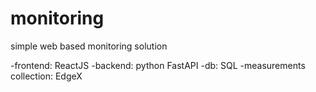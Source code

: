 # monitoring

simple web based monitoring solution

-frontend: ReactJS
-backend: python FastAPI
-db: SQL
-measurements collection: EdgeX
